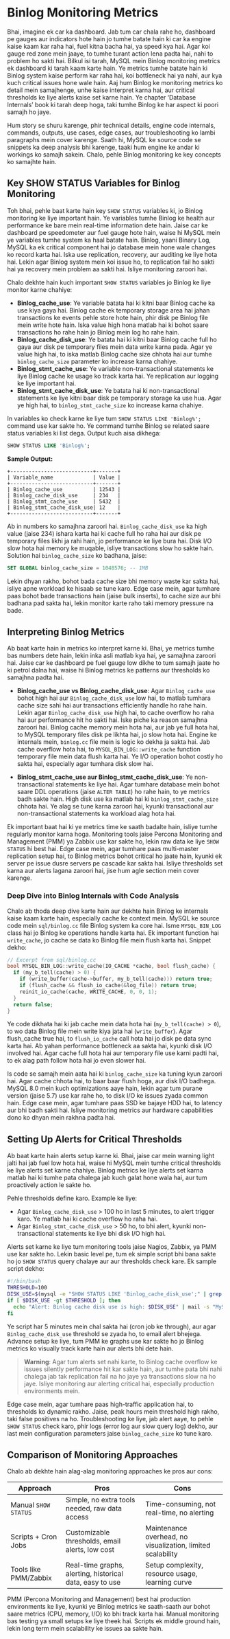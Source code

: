 # Binlog Monitoring Metrics

Bhai, imagine ek car ka dashboard. Jab tum car chala rahe ho, dashboard pe gauges aur indicators hote hain jo tumhe batate hain ki car ka engine kaise kaam kar raha hai, fuel kitna bacha hai, ya speed kya hai. Agar koi gauge red zone mein jaaye, to tumhe turant action lena padta hai, nahi to problem ho sakti hai. Bilkul isi tarah, MySQL mein Binlog monitoring metrics ek dashboard ki tarah kaam karte hain. Ye metrics tumhe batate hain ki Binlog system kaise perform kar raha hai, koi bottleneck hai ya nahi, aur kya kuch critical issues hone wale hain. Aaj hum Binlog ke monitoring metrics ko detail mein samajhenge, unhe kaise interpret karna hai, aur critical thresholds ke liye alerts kaise set karne hain. Ye chapter ‘Database Internals’ book ki tarah deep hoga, taki tumhe Binlog ke har aspect ki poori samajh ho jaye.

Hum story se shuru karenge, phir technical details, engine code internals, commands, outputs, use cases, edge cases, aur troubleshooting ko lambi paragraphs mein cover karenge. Saath hi, MySQL ke source code se snippets ka deep analysis bhi karenge, taaki hum engine ke andar ki workings ko samajh sakein. Chalo, pehle Binlog monitoring ke key concepts ko samajhte hain.

## Key SHOW STATUS Variables for Binlog Monitoring

Toh bhai, pehle baat karte hain key `SHOW STATUS` variables ki, jo Binlog monitoring ke liye important hain. Ye variables tumhe Binlog ke health aur performance ke bare mein real-time information dete hain. Jaise car ke dashboard pe speedometer aur fuel gauge hote hain, waise hi MySQL mein ye variables tumhe system ka haal batate hain. Binlog, yaani Binary Log, MySQL ka ek critical component hai jo database mein hone wale changes ko record karta hai. Iska use replication, recovery, aur auditing ke liye hota hai. Lekin agar Binlog system mein koi issue ho, to replication fail ho sakti hai ya recovery mein problem aa sakti hai. Isliye monitoring zaroori hai.

Chalo dekhte hain kuch important `SHOW STATUS` variables jo Binlog ke liye monitor karne chahiye:

- **Binlog_cache_use**: Ye variable batata hai ki kitni baar Binlog cache ka use kiya gaya hai. Binlog cache ek temporary storage area hai jahan transactions ke events pehle store hote hain, phir disk pe Binlog file mein write hote hain. Iska value high hona matlab hai ki bohot saare transactions ho rahe hain jo Binlog mein log ho rahe hain.
- **Binlog_cache_disk_use**: Ye batata hai ki kitni baar Binlog cache full ho gaya aur disk pe temporary files mein data write karna pada. Agar ye value high hai, to iska matlab Binlog cache size chhota hai aur tumhe `binlog_cache_size` parameter ko increase karna chahiye.
- **Binlog_stmt_cache_use**: Ye variable non-transactional statements ke liye Binlog cache ke usage ko track karta hai. Ye replication aur logging ke liye important hai.
- **Binlog_stmt_cache_disk_use**: Ye batata hai ki non-transactional statements ke liye kitni baar disk pe temporary storage ka use hua. Agar ye high hai, to `binlog_stmt_cache_size` ko increase karna chahiye.

In variables ko check karne ke liye tum `SHOW STATUS LIKE 'Binlog%';` command use kar sakte ho. Ye command tumhe Binlog se related saare status variables ki list dega. Output kuch aisa dikhega:

```sql
SHOW STATUS LIKE 'Binlog%';
```

**Sample Output:**
```
+---------------------------+-------+
| Variable_name             | Value |
+---------------------------+-------+
| Binlog_cache_use          | 12543 |
| Binlog_cache_disk_use     | 234   |
| Binlog_stmt_cache_use     | 5432  |
| Binlog_stmt_cache_disk_use| 12    |
+---------------------------+-------+
```

Ab in numbers ko samajhna zaroori hai. `Binlog_cache_disk_use` ka high value (jaise 234) ishara karta hai ki cache full ho raha hai aur disk pe temporary files likhi ja rahi hain, jo performance ke liye bura hai. Disk I/O slow hota hai memory ke muqable, isliye transactions slow ho sakte hain. Solution hai `binlog_cache_size` ko badhana, jaise:

```sql
SET GLOBAL binlog_cache_size = 1048576; -- 1MB
```

Lekin dhyan rakho, bohot bada cache size bhi memory waste kar sakta hai, isliye apne workload ke hisaab se tune karo. Edge case mein, agar tumhare paas bohot bade transactions hain (jaise bulk inserts), to cache size aur bhi badhana pad sakta hai, lekin monitor karte raho taki memory pressure na bade.

## Interpreting Binlog Metrics

Ab baat karte hain in metrics ko interpret karne ki. Bhai, ye metrics tumhe bas numbers dete hain, lekin inka asli matlab kya hai, ye samajhna zaroori hai. Jaise car ke dashboard pe fuel gauge low dikhe to tum samajh jaate ho ki petrol dalna hai, waise hi Binlog metrics ke patterns aur thresholds ko samajhna padta hai.

- **Binlog_cache_use vs Binlog_cache_disk_use**: Agar `Binlog_cache_use` bohot high hai aur `Binlog_cache_disk_use` low hai, to matlab tumhara cache size sahi hai aur transactions efficiently handle ho rahe hain. Lekin agar `Binlog_cache_disk_use` high hai, to cache overflow ho raha hai aur performance hit ho sakti hai. Iske piche ka reason samajhna zaroori hai. Binlog cache memory mein hota hai, aur jab ye full hota hai, to MySQL temporary files disk pe likhta hai, jo slow hota hai. Engine ke internals mein, `binlog.cc` file mein is logic ko dekha ja sakta hai. Jab cache overflow hota hai, to `MYSQL_BIN_LOG::write_cache` function temporary file mein data flush karta hai. Ye I/O operation bohot costly ho sakta hai, especially agar tumhara disk slow hai.

- **Binlog_stmt_cache_use aur Binlog_stmt_cache_disk_use**: Ye non-transactional statements ke liye hai. Agar tumhare database mein bohot saare DDL operations (jaise `ALTER TABLE`) ho rahe hain, to ye metrics badh sakte hain. High disk use ka matlab hai ki `binlog_stmt_cache_size` chhota hai. Ye alag se tune karna zaroori hai, kyunki transactional aur non-transactional statements ka workload alag hota hai.

Ek important baat hai ki ye metrics time ke saath badalte hain, isliye tumhe regularly monitor karna hoga. Monitoring tools jaise Percona Monitoring and Management (PMM) ya Zabbix use kar sakte ho, lekin raw data ke liye `SHOW STATUS` hi best hai. Edge case mein, agar tumhare paas multi-master replication setup hai, to Binlog metrics bohot critical ho jaate hain, kyunki ek server pe issue dusre servers pe cascade kar sakta hai. Isliye thresholds set karna aur alerts lagana zaroori hai, jise hum agle section mein cover karenge.

### Deep Dive into Binlog Internals with Code Analysis

Chalo ab thoda deep dive karte hain aur dekhte hain Binlog ke internals kaise kaam karte hain, especially cache ke context mein. MySQL ke source code mein `sql/binlog.cc` file Binlog system ka core hai. Isme `MYSQL_BIN_LOG` class hai jo Binlog ke operations handle karta hai. Ek important function hai `write_cache`, jo cache se data ko Binlog file mein flush karta hai. Snippet dekho:

```c
// Excerpt from sql/binlog.cc
bool MYSQL_BIN_LOG::write_cache(IO_CACHE *cache, bool flush_cache) {
  if (my_b_tell(cache) > 0) {
    if (write_buffer(cache->buffer, my_b_tell(cache))) return true;
    if (flush_cache && flush_io_cache(&log_file)) return true;
    reinit_io_cache(cache, WRITE_CACHE, 0, 0, 1);
  }
  return false;
}
```

Ye code dikhata hai ki jab cache mein data hota hai (`my_b_tell(cache) > 0`), to wo data Binlog file mein write kiya jata hai (`write_buffer`). Agar flush_cache true hai, to `flush_io_cache` call hota hai jo disk pe data sync karta hai. Ab yahan performance bottleneck aa sakta hai, kyunki disk I/O involved hai. Agar cache full hota hai aur temporary file use karni padti hai, to ek alag path follow hota hai jo even slower hai.

Is code se samajh mein aata hai ki `binlog_cache_size` ka tuning kyun zaroori hai. Agar cache chhota hai, to baar baar flush hoga, aur disk I/O badhega. MySQL 8.0 mein kuch optimizations aaye hain, lekin agar tum purane version (jaise 5.7) use kar rahe ho, to disk I/O ke issues zyada common hain. Edge case mein, agar tumhare paas SSD ke bajaye HDD hai, to latency aur bhi badh sakti hai. Isliye monitoring metrics aur hardware capabilities dono ko dhyan mein rakhna padta hai.

## Setting Up Alerts for Critical Thresholds

Ab baat karte hain alerts setup karne ki. Bhai, jaise car mein warning light jalti hai jab fuel low hota hai, waise hi MySQL mein tumhe critical thresholds ke liye alerts set karne chahiye. Binlog metrics ke liye alerts set karna matlab hai ki tumhe pata chalega jab kuch galat hone wala hai, aur tum proactively action le sakte ho.

Pehle thresholds define karo. Example ke liye:
- Agar `Binlog_cache_disk_use` > 100 ho in last 5 minutes, to alert trigger karo. Ye matlab hai ki cache overflow ho raha hai.
- Agar `Binlog_stmt_cache_disk_use` > 50 ho, to bhi alert, kyunki non-transactional statements ke liye bhi disk I/O high hai.

Alerts set karne ke liye tum monitoring tools jaise Nagios, Zabbix, ya PMM use kar sakte ho. Lekin basic level pe, tum ek simple script bhi bana sakte ho jo `SHOW STATUS` query chalaye aur aur thresholds check kare. Ek sample script dekho:

```bash
#!/bin/bash
THRESHOLD=100
DISK_USE=$(mysql -e "SHOW STATUS LIKE 'Binlog_cache_disk_use';" | grep 'Binlog_cache_disk_use' | awk '{print $2}')
if [ $DISK_USE -gt $THRESHOLD ]; then
  echo "Alert: Binlog cache disk use is high: $DISK_USE" | mail -s "MySQL Binlog Alert" admin@example.com
fi
```

Ye script har 5 minutes mein chal sakta hai (cron job ke through), aur agar `Binlog_cache_disk_use` threshold se zyada ho, to email alert bhejega. Advance setup ke liye, tum PMM ke graphs use kar sakte ho jo Binlog metrics ko visually track karte hain aur alerts bhi dete hain.

> **Warning**: Agar tum alerts set nahi karte, to Binlog cache overflow ke issues silently performance hit kar sakte hain, aur tumhe pata bhi nahi chalega jab tak replication fail na ho jaye ya transactions slow na ho jaye. Isliye monitoring aur alerting critical hai, especially production environments mein.

Edge case mein, agar tumhare paas high-traffic application hai, to thresholds ko dynamic rakho. Jaise, peak hours mein threshold high rakho, taki false positives na ho. Troubleshooting ke liye, jab alert aaye, to pehle `SHOW STATUS` check karo, phir logs (error log aur slow query log) dekho, aur last mein configuration parameters jaise `binlog_cache_size` ko tune karo.

## Comparison of Monitoring Approaches

Chalo ab dekhte hain alag-alag monitoring approaches ke pros aur cons:

| Approach                | Pros                                                                 | Cons                                                                 |
|-------------------------|----------------------------------------------------------------------|----------------------------------------------------------------------|
| Manual `SHOW STATUS`    | Simple, no extra tools needed, raw data access                      | Time-consuming, not real-time, no alerting                          |
| Scripts + Cron Jobs     | Customizable thresholds, email alerts, low cost                     | Maintenance overhead, no visualization, limited scalability         |
| Tools like PMM/Zabbix   | Real-time graphs, alerting, historical data, easy to use            | Setup complexity, resource usage, learning curve                   |

PMM (Percona Monitoring and Management) best hai production environments ke liye, kyunki ye Binlog metrics ke saath-saath aur bohot saare metrics (CPU, memory, I/O) ko bhi track karta hai. Manual monitoring bas testing ya small setups ke liye theek hai. Scripts ek middle ground hain, lekin long term mein scalability ke issues aa sakte hain.